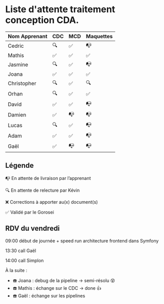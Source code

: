 # Liste d'attente traitement conception CDA.

| Nom Apprenant | CDC | MCD | Maquettes |
| ------------- | --- | --- | --------- |
| Cedric        | 🔍  | ✅  | 📭        |
| Mathis        | ✅  | ✅  | ✅        |
| Jasmine       | 🔍  | ✅  | 📭        |
| Joana         | ✅  | ✅  | ✅        |
| Christopher   | 🔍  | ✅  | 🔍        |
| Orhan         | 🔍  | ✅  | ✅        |
| David         | ✅  | ✅  | 📭        |
| Damien        | ✅  | 📭  | 📭        |
| Lucas         | 🔍  | ✅  | 📭        |
| Adam          | ✅  | ✅  | 📭        |
| Gaël          | ✅  | 📭  | 📭        |

## Légende

📭 En attente de livraison par l’apprenant

🔍 En attente de relecture par Kévin

❌ Corrections à apporter au(x) document(s)

✅ Validé par le Gorosei

## RDV du vendredi

09:00 début de journée + speed run architecture frontend dans Symfony

13:30 call Gaël

14:00 call Simplon

À la suite :

- ☎️ Joana : debug de la pipeline -> semi-résolu 😵
- ☎️ Mathis : échange sur le CDC -> done 👍
- ☎️ Gaël : échange sur les pipelines

